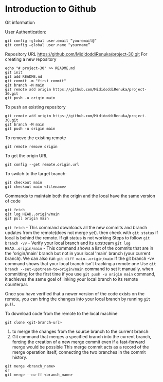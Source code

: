 # Introduction to Github 

Git information

User Authentication:

```
git config –global user.email “youremail@”
git config –global user.name “yourname”
```
Repository URL https://github.com/MididoddiRenuka/project-30.git
For creating a new repository

```
echo "# project-30" >> README.md
git init
git add README.md
git commit -m "first commit"
git branch -M main
git remote add origin https://github.com/MididoddiRenuka/project-30.git
git push -u origin main
```

To push an existing repository

```
git remote add origin https://github.com/MididoddiRenuka/project-30.git
git branch -M main
git push -u origin main
```

To remove the existing remote

```
git remote remove origin
```

To get the origin URL

```
git config --get remote.origin.url
```

To switch to the target branch:

```
git checkout main
git checkout main <filename>
```

Commands to maintain both the origin and the local have the same version of code

```
git fetch
git log HEAD..origin/main
git pull origin main
```

`git fetch` - This command downloads all the new commits and branch updates from the remote(does not merge yet).
then check with `git status` if local is behind the remote.
If git status is not working
Steps to follow
`git branch -vv` - Verify your local branch and its upstream
`git log HEAD..origin/main` - This command shows a list of the commits that are in the 'origin/main' branch but not in your local 'main' branch (your current branch).
We can also run `git diff main..origin/main`
If the git branch -vv command shows that your local branch isn't tracking a remote one
Use `git branch --set-upstream-to=origin/main` command to set it manually. when committing for the first time if you use `git push -u origin main` command, it achieves the same goal of linking your local branch to its remote counterpar.

Once you have verified that a newer version of the code exists on the remote, you can bring the changes into your local branch by running `git pull`.

To download code from the remote to the local machine

```
git clone <git-branch-url>
```

1. to merge the changes from the source branch to the current branch
2. Git command that merges a specified branch into the current branch, forcing the creation of a new merge commit even if a fast-forward merge would be possible
   This merge commit acts as a record of the merge operation itself, connecting the two branches in the commit history.

```
git merge <branch_name>
or
git merge --no-ff <branch_name>
```
